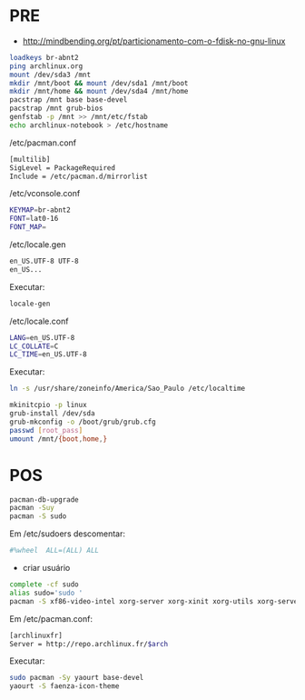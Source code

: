 # PRE

- http://mindbending.org/pt/particionamento-com-o-fdisk-no-gnu-linux

```sh
loadkeys br-abnt2
ping archlinux.org
mount /dev/sda3 /mnt
mkdir /mnt/boot && mount /dev/sda1 /mnt/boot
mkdir /mnt/home && mount /dev/sda4 /mnt/home
pacstrap /mnt base base-devel
pacstrap /mnt grub-bios
genfstab -p /mnt >> /mnt/etc/fstab
echo archlinux-notebook > /etc/hostname
```

/etc/pacman.conf
```sh
[multilib]
SigLevel = PackageRequired
Include = /etc/pacman.d/mirrorlist
```

/etc/vconsole.conf
```sh
KEYMAP=br-abnt2
FONT=lat0-16
FONT_MAP=
```

/etc/locale.gen
```sh
en_US.UTF-8 UTF-8
en_US...
```

Executar:
```sh
locale-gen
```

/etc/locale.conf
```sh
LANG=en_US.UTF-8
LC_COLLATE=C
LC_TIME=en_US.UTF-8
```

Executar:
```sh
ln -s /usr/share/zoneinfo/America/Sao_Paulo /etc/localtime
```

```sh
mkinitcpio -p linux
grub-install /dev/sda
grub-mkconfig -o /boot/grub/grub.cfg
passwd [root_pass]
umount /mnt/{boot,home,}
```

# POS

```sh
pacman-db-upgrade
pacman -Suy
pacman -S sudo
```

Em /etc/sudoers descomentar:
```sh
#%wheel  ALL=(ALL) ALL
```

- criar usuário

```sh
complete -cf sudo
alias sudo='sudo '
pacman -S xf86-video-intel xorg-server xorg-xinit xorg-utils xorg-server-utils ttf-dejavu ttf-bitstream-vera ttf-liberation openbox xscreensaver conky firefox chromium netctl dialog wpa_supplicant aspell-pt gstreamer0.10 gstreamer0.10-plugins gstreamer0.10-base gstreamer0.10-good gstreamer0.10-python gstreamer0.10-ugly tar gzip bzip2 unzip unrar p7zip vim tmux git zsh rxvt-unicode
```

Em /etc/pacman.conf:
```sh
[archlinuxfr]
Server = http://repo.archlinux.fr/$arch
```

Executar:
```sh
sudo pacman -Sy yaourt base-devel
yaourt -S faenza-icon-theme
```
